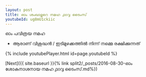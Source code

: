 ```yaml
---
layout: post
title: ഓം ശംഖാഭൃറെ നമഹ ൧൦൮ ടൈംസ്
youtubeId: ug8mU1ckiic
---
```

 
 
 ഓം പവിത്രയ നമഹ 
 
 -  ആരാണ് വിശുദ്ധൻ / ഇടിമുഴക്കത്തിൽ നിന്ന് നമ്മെ രക്ഷിക്കുന്നത് 
 
  
 
  
 
 
 
 
 
 


{% include youtubePlayer.html id=page.youtubeId %}
 
[Next]({{ site.baseurl }}{% link  split2/_posts/2016-08-30-ഓം ശോകനാശനായ നമഹ ൧൦൮ ടൈംസ്.md%})
 
